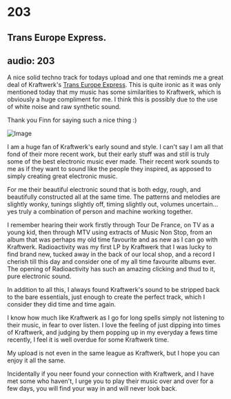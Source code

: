 # 203
## Trans Europe Express.
audio: 203
---

A nice solid techno track for todays upload and one that reminds me a great deal of Kraftwerk's <a href="http://www.youtube.com/watch?v=qBGNlTPgQII" title="Trans Europe Express" target="_blank">Trans Europe Express</a>. This is quite ironic as it was only mentioned today that my music has some similarities to Kraftwerk, which is obviously a huge compliment for me. I think this is possibly due to the use of white noise and raw synthetic sound. 

Thank you Finn for saying such a nice thing :)

![Image](/assets/img/Snd-203.png)

I am a huge fan of Kraftwerk's early sound and style. I can't say I am all that fond of their more recent work, but their early stuff was and still is truly some of the best electronic music ever made. Their recent work sounds to me as if they want to sound like the people they inspired, as apposed to simply creating great electronic music.

For me their beautiful electronic sound that is both edgy, rough, and beautifully constructed all at the same time. The patterns and melodies are slightly wonky, tunings slightly off, timing slightly out, volumes uncertain…yes truly a combination of person and machine working together.

I remember hearing their work firstly through Tour De France, on TV as a young kid, then through MTV using extracts of Music Non Stop, from an album that was perhaps my old time favourite and as new as I can go with Kraftwerk. Radioactivity was my first LP by Kraftwerk that I was lucky to find brand new, tucked away in the back of our local shop, and a record I cherish till this day and consider one of my all time favourite albums ever. The opening of Radioactivity has such an amazing clicking and thud to it, pure electronic sound.

In addition to all this, I always found Kraftwerk's sound to be stripped back to the bare essentials, just enough to create the perfect track, which I consider they did time and time again.

I know how much like Kraftwerk as I go for long spells simply not listening to their music, in fear to over listen. I love the feeling of just dipping into times of Kraftwerk, and judging by them popping up in my everyday a fews time recently, I feel it is well overdue for some Kraftwerk time.

My upload is not even in the same league as Kraftwerk, but I hope you can enjoy it all the same.

Incidentally if you neer found your connection with Kraftwerk, and I have met some who haven't, I urge you to play their music over and over for a few days, you will find your way in and will never look back.